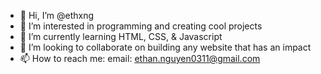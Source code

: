 - 👋 Hi, I’m @ethxng
- 👀 I’m interested in programming and creating cool projects
- 🌱 I’m currently learning HTML, CSS, & Javascript
- 💞️ I’m looking to collaborate on building any website that has an impact
- 📫 How to reach me: email: ethan.nguyen0311@gmail.com

<!---
ethxng/ethxng is a ✨ special ✨ repository because its `README.md` (this file) appears on your GitHub profile.
You can click the Preview link to take a look at your changes.
--->
